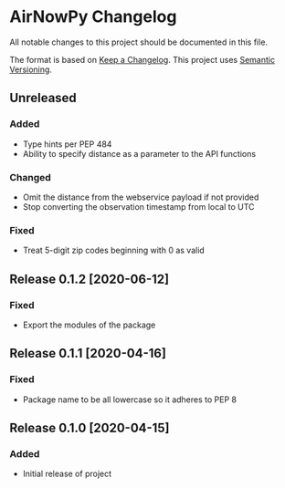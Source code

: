 # AirNowPy Changelog

All notable changes to this project should be documented in this file.

The format is based on [Keep a Changelog](https://keepachangelog.com/en/1.0.0/).
This project uses [Semantic Versioning](https://semver.org/spec/v2.0.0.html).

## Unreleased
### Added
- Type hints per PEP 484
- Ability to specify distance as a parameter to the API functions
### Changed
- Omit the distance from the webservice payload if not provided
- Stop converting the observation timestamp from local to UTC
### Fixed
- Treat 5-digit zip codes beginning with 0 as valid

## Release 0.1.2 [2020-06-12]
### Fixed
- Export the modules of the package

## Release 0.1.1 [2020-04-16]
### Fixed
- Package name to be all lowercase so it adheres to PEP 8

## Release 0.1.0 [2020-04-15]
### Added
- Initial release of project
